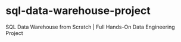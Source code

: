 # sql-data-warehouse-project
SQL Data Warehouse from Scratch | Full Hands-On Data Engineering Project
